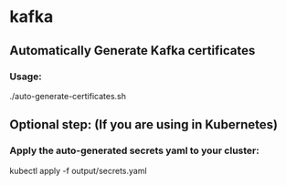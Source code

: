# kafka


## Automatically Generate Kafka certificates
### Usage:
./auto-generate-certificates.sh


## Optional step: (If you are using in Kubernetes)
### Apply the auto-generated secrets yaml to your cluster:
kubectl apply -f output/secrets.yaml
